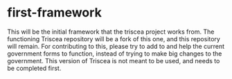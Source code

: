 # first-framework

This will be the initial framework that the triscea project works from. The functioning Triscea repository will be a fork of this one, and this repository will remain. For contributing to this, please try to add to and help the current government forms to function, instead of trying to make big changes to the government. This version of Triscea is not meant to be used, and needs to be completed first.
